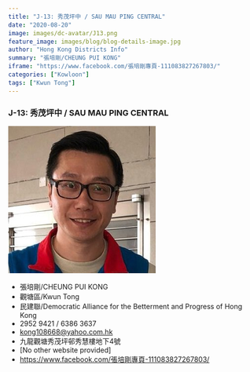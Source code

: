 ```yaml
---
title: "J-13: 秀茂坪中 / SAU MAU PING CENTRAL"
date: "2020-08-20"
image: images/dc-avatar/J13.png
feature_image: images/blog/blog-details-image.jpg
author: "Hong Kong Districts Info"
summary: "張培剛/CHEUNG PUI KONG"
iframe: "https://www.facebook.com/張培剛專頁-111083827267803/"
categories: ["Kowloon"]
tags: ["Kwun Tong"]
---
```


### J-13: 秀茂坪中 / SAU MAU PING CENTRAL  
![](/images/dc-avatar/J13.png)  

 - 張培剛/CHEUNG PUI KONG  
 - 觀塘區/Kwun Tong  
 - 民建聯/Democratic Alliance for the Betterment and Progress of Hong Kong  
 - 2952 9421 / 6386 3637  
 - kong108668@yahoo.com.hk  
 - 九龍觀塘秀茂坪邨秀慧樓地下4號  
 - [No other website provided]  
 - https://www.facebook.com/張培剛專頁-111083827267803/
